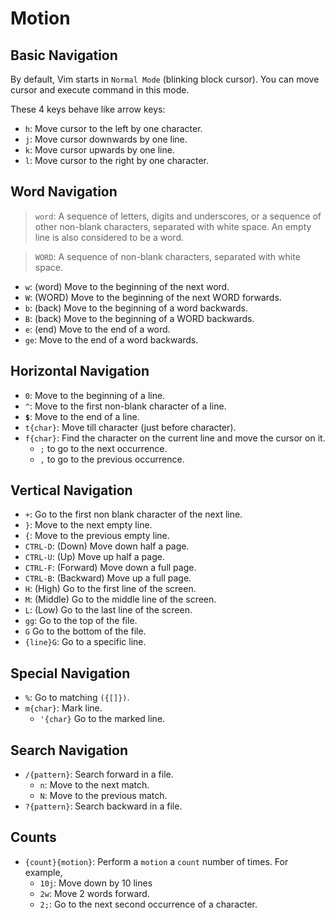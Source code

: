# Motion

## Basic Navigation

By default, Vim starts in `Normal Mode` (blinking block cursor). You can move
cursor and execute command in this mode.

These 4 keys behave like arrow keys:

- `h`: Move cursor to the left by one character.
- `j`: Move cursor downwards by one line.
- `k`: Move cursor upwards by one line.
- `l`: Move cursor to the right by one character.

## Word Navigation

> `word`: A sequence of letters, digits and underscores, or a sequence of
> other non-blank characters, separated with white space. An empty line is
> also considered to be a word.

> `WORD`: A sequence of non-blank characters, separated with white space.

- `w`: (word) Move to the beginning of the next word.
- `W`: (WORD) Move to the beginning of the next WORD forwards.
- `b`: (back) Move to the beginning of a word backwards.
- `B`: (back) Move to the beginning of a WORD backwards.
- `e`: (end) Move to the end of a word.
- `ge`: Move to the end of a word backwards.

## Horizontal Navigation

- `0`: Move to the beginning of a line.
- `^`: Move to the first non-blank character of a line.
- **`$`**: Move to the end of a line.
- `t{char}`: Move till character (just before character).
- `f{char}`: Find the character on the current line and move the cursor on it.
  - `;` to go to the next occurrence.
  - `,` to go to the previous occurrence.

## Vertical Navigation

- `+`: Go to the first non blank character of the next line.
- `}`: Move to the next empty line.
- `{`: Move to the previous empty line.
- `CTRL-D`: (Down) Move down half a page.
- `CTRL-U`: (Up) Move up half a page.
- `CTRL-F`: (Forward) Move down a full page.
- `CTRL-B`: (Backward) Move up a full page.
- `H`: (High) Go to the first line of the screen.
- `M`: (Middle) Go to the middle line of the screen.
- `L`: (Low) Go to the last line of the screen.
- `gg`: Go to the top of the file.
- `G` Go to the bottom of the file.
- `{line}G`: Go to a specific line.

## Special Navigation

- `%`: Go to matching `({[]})`.
- `m{char}`: Mark line.
  - `'{char}` Go to the marked line.

## Search Navigation

- `/{pattern}`: Search forward in a file.
  - `n`: Move to the next match.
  - `N`: Move to the previous match.
- `?{pattern}`: Search backward in a file.

## Counts

- `{count}{motion}`: Perform a `motion` a `count` number of times. For example,
  - `10j`: Move down by 10 lines
  - `2w`: Move 2 words forward.
  - `2;`: Go to the next second occurrence of a character.
